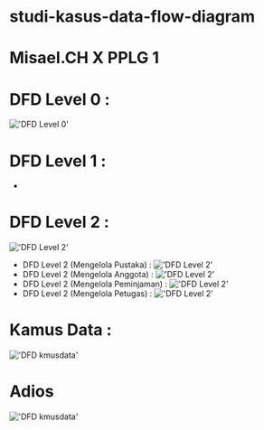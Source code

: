 # studi-kasus-data-flow-diagram
# Misael.CH X PPLG 1
# DFD Level 0 :
!['DFD Level 0'](https://a.top4top.io/p_2600vaiu61.jpeg)
# DFD Level 1 :
-
# DFD Level 2 :
!['DFD Level 2'](https://e.top4top.io/p_2600qu0fn1.jpeg)
* DFD Level 2 (Mengelola Pustaka) :
!['DFD Level 2'](https://e.top4top.io/p_260019yzm1.png)
* DFD Level 2 (Mengelola Anggota) :
!['DFD Level 2'](https://c.top4top.io/p_2600h1ptn1.png)
* DFD Level 2 (Mengelola Peminjaman) :
!['DFD Level 2'](https://i.top4top.io/p_2600gone91.png)
* DFD Level 2 (Mengelola Petugas) :
!['DFD Level 2'](https://j.top4top.io/p_2600g7mgc0.jpeg)
# Kamus Data :
!['DFD kmusdata'](https://e.top4top.io/p_2600ax1kx1.jpeg)
# Adios 
!['DFD kmusdata'](https://media.tenor.com/85qsz-9jRVQAAAAC/cropped-sad.gif)

